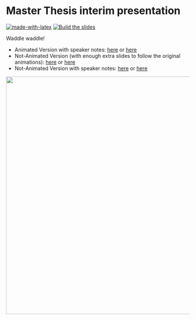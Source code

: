 # Master Thesis interim presentation

[![made-with-latex](https://img.shields.io/badge/Made%20with-LaTeX-1f425f.svg)](https://www.latex-project.org/) [![Build the slides](https://github.com/EagleoutIce/ma-slicing-interim/actions/workflows/compile.yaml/badge.svg)](https://github.com/EagleoutIce/ma-slicing-interim/actions/workflows/compile.yaml)

Waddle waddle!

* Animated Version with speaker notes: [here](https://media.githubusercontent.com/media/EagleoutIce/ma-slicing-interim/gh-pages/ma-interim-r-slicing.pdf) or [here](https://github.com/EagleoutIce/ma-slicing-interim/blob/gh-pages/ma-interim-r-slicing.pdf)
* Not-Animated Version (with enough extra slides to follow the original animations): [here](https://media.githubusercontent.com/media/EagleoutIce/ma-slicing-interim/gh-pages/noanim_noannot_ma-interim-r-slicing.pdf) or [here](https://github.com/EagleoutIce/ma-slicing-interim/blob/gh-pages/noanim_noannot_ma-interim-r-slicing.pdf)
* Not-Animated Version with speaker notes: [here](https://media.githubusercontent.com/media/EagleoutIce/ma-slicing-interim/gh-pages/noanim_ma-interim-r-slicing.pdf) or [here](https://github.com/EagleoutIce/ma-slicing-interim/blob/gh-pages/noanim_ma-interim-r-slicing.pdf)

[<img src="https://github.com/EagleoutIce/ma-slicing-interim/blob/gh-pages/preview-01.png?raw=true" width="650"/>](https://media.githubusercontent.com/media/EagleoutIce/ma-slicing-interim/gh-pages/noanim_ma-interim-r-slicing.pdf)
